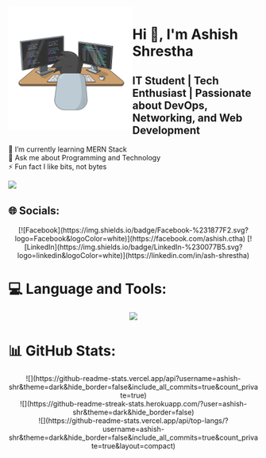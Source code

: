 <img src="https://raw.githubusercontent.com/pratishshr/pratishshr/master/developer.svg" width="250px" align="left" />

# Hi 👋, I'm Ashish Shrestha
## IT Student | Tech Enthusiast | Passionate about DevOps, Networking, and Web Development
🌱 I’m currently learning MERN Stack<br>💬 Ask me about Programming and Technology<br>⚡ Fun fact I like bits, not bytes

[![](https://visitcount.itsvg.in/api?id=ashish-shr&icon=0&color=0)](https://visitcount.itsvg.in)

## 🌐 Socials:
<p align = "center">
[![Facebook](https://img.shields.io/badge/Facebook-%231877F2.svg?logo=Facebook&logoColor=white)](https://facebook.com/ashish.ctha) [![LinkedIn](https://img.shields.io/badge/LinkedIn-%230077B5.svg?logo=linkedin&logoColor=white)](https://linkedin.com/in/ash-shrestha) 
</p>

# 💻 Language and Tools:
<p align="center">
  <a href="https://skillicons.dev">
    <img style="aspect-ratio: 1 / 1;" src="https://skillicons.dev/icons?i=c,cpp,cs,java,py,bash,html,css,sass,javascript,ts,php,mysql,mongodb,express,react,nodejs,linux,aws,azure,docker,kubernetes,figma,vscode,git,github&perline=10&theme=dark" />
  </a>
</p>

# 📊 GitHub Stats:
<p align = "center">
![](https://github-readme-stats.vercel.app/api?username=ashish-shr&theme=dark&hide_border=false&include_all_commits=true&count_private=true)<br/>
![](https://github-readme-streak-stats.herokuapp.com/?user=ashish-shr&theme=dark&hide_border=false)<br/>
![](https://github-readme-stats.vercel.app/api/top-langs/?username=ashish-shr&theme=dark&hide_border=false&include_all_commits=true&count_private=true&layout=compact)
</p>
<!-- Proudly created with GPRM ( https://gprm.itsvg.in ) -->
